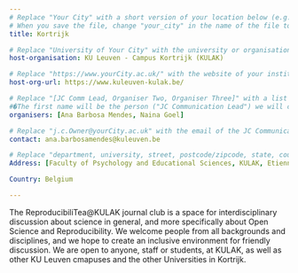 ```yaml
---
# Replace "Your City" with a short version of your location below (e.g. Bristol or Singapore)
# When you save the file, change "your_city" in the name of the file to what you filled out below
title: Kortrijk

# Replace "University of Your City" with the university or organisation that is hoping the journal club (e.g. University of Bristol or Nanyang Technical University)
host-organisation: KU Leuven - Campus Kortrijk (KULAK)

# Replace "https://www.yourCity.ac.uk/" with the website of your institution
host-org-url: https://www.kuleuven-kulak.be/

# Replace "[JC Comm Lead, Organiser Two, Organiser Three]" with a list of the people/person organising the journal club separated by commas 
#�The first name will be the person ("JC Communication Lead") we will contact to communicate news about ReproducibiliTea 
organisers: [Ana Barbosa Mendes, Naina Goel] 

# Replace "j.c.Owner@yourCity.ac.uk" with the email of the JC Communication Lead
contact: ana.barbosamendes@kuleuven.be

# Replace "department, university, street, postcode/zipcode, state, country" with the departmental address of the JC Communication Lead (we need that to send you merchandise)
Address: [Faculty of Psychology and Educational Sciences, KULAK, Etienne Sabbelaan 51, 8500, Kortrijk] 

Country: Belgium

---
```


The ReproducibiliTea@KULAK journal club is a space for interdisciplinary discussion about science in general, and more specifically about Open Science and Reproducibility. We welcome people from all backgrounds and disciplines, and we hope to create an inclusive environment for friendly discussion. We are open to anyone, staff or students, at KULAK, as well as other KU Leuven cmapuses and the other Universities in Kortrijk.